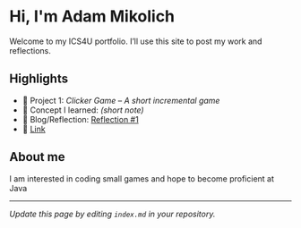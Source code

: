 # Hi, I'm Adam Mikolich
Welcome to my ICS4U portfolio. I’ll use this site to post my work and reflections.

## Highlights
- 🔧 Project 1: *Clicker Game* – *A short incremental game*
- 🧠 Concept I learned: *(short note)*
- 📝 Blog/Reflection: [Reflection #1](./posts/first_reflection.md)
- 🔗 [Link](https://www.online-python.com/cVFUxdYgOA)
## About me
I am interested in coding small games and hope to become proficient at Java

---
*Update this page by editing `index.md` in your repository.*
